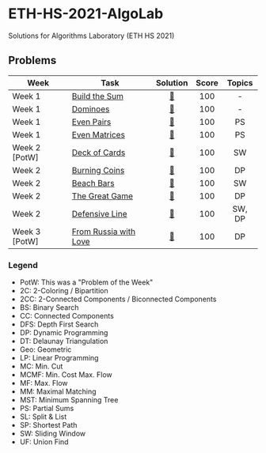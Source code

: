 # ETH-HS-2021-AlgoLab
Solutions for Algorithms Laboratory (ETH HS 2021)

## Problems

|Week|Task|Solution|Score|Topics| 
|-----|-----|:---:|:---:|:---:|
| Week 1 | [Build the Sum](Week%201/Build%20the%20Sum/build_the_sum.pdf) | [:page_with_curl:](Week%201/Build%20the%20Sum/src/main.cpp) | 100 | - |
| Week 1 | [Dominoes](Week%201/Dominoes/dominoes.pdf) | [:page_with_curl:](Week%201/Dominoes/src/main.cpp) | 100 | - |
| Week 1 | [Even Pairs](Week%201/Even%20Pairs/even_pairs.pdf) | [:page_with_curl:](Week%201/Even%20Pairs/src/main.cpp) | 100 | PS |
| Week 1 | [Even Matrices](Week%201/Even%20Matrices/even_matrices.pdf) | [:page_with_curl:](Week%201/Even%20Matrices/src/main.cpp) | 100 | PS |
| Week 2 [PotW] | [Deck of Cards](Week%202/[PotW]%20Deck%20of%20Cards/deck_of_cards.pdf) | [:page_with_curl:](Week%202/[PotW]%20Deck%20of%20Cards/src/main.cpp) | 100 | SW |
| Week 2 | [Burning Coins](Week%202/Burning%20Coins/burning_coins.pdf) | [:page_with_curl:](Week%202/Burning%20Coins/src/main.cpp) | 100 | DP |
| Week 2 | [Beach Bars](Week%202/Beach%20Bars/beach_bars.pdf) | [:page_with_curl:](Week%202/Beach%20Bars/src/main.cpp) | 100 | SW |
| Week 2 | [The Great Game](Week%202/The%20Great%20Game/the_great_game.pdf) | [:page_with_curl:](Week%202/The%20Great%20Game/src/main.cpp) | 100 | DP |
| Week 2 | [Defensive Line](Week%202/Defensive%20Line/defensive_line.pdf) | [:page_with_curl:](Week%202/Defensive%20Line/src/main.cpp) | 100 | SW, DP |
| Week 3 [PotW] | [From Russia with Love](Week%203/[PotW]%20%20From%20Russia%20with%20Love/from_russia_with_love.pdf) | [:page_with_curl:](Week%203/[PotW]%20%20From%20Russia%20with%20Love/src/main.cpp) | 100 | DP |

### Legend
- PotW: This was a "Problem of the Week"
- 2C: 2-Coloring / Bipartition
- 2CC: 2-Connected Components / Biconnected Components
- BS: Binary Search
- CC: Connected Components
- DFS: Depth First Search
- DP: Dynamic Programming
- DT: Delaunay Triangulation
- Geo: Geometric
- LP: Linear Programming
- MC: Min. Cut
- MCMF: Min. Cost Max. Flow
- MF: Max. Flow
- MM: Maximal Matching
- MST: Minimum Spanning Tree
- PS: Partial Sums
- SL: Split & List
- SP: Shortest Path
- SW: Sliding Window
- UF: Union Find
